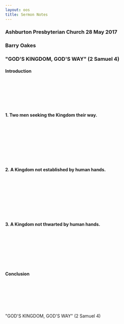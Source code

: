 ```yaml
---
layout: oos
title: Sermon Notes
---
```

### Ashburton Presbyterian Church 28 May 2017

### Barry Oakes

### "GOD'S KINGDOM, GOD'S WAY" (2 Samuel 4)

#### Introduction

&nbsp; <br>
&nbsp; <br>
&nbsp; <br>
&nbsp; <br>
&nbsp; <br>

#### 1. Two men seeking the Kingdom their way.

&nbsp; <br>
&nbsp; <br>
&nbsp; <br>
&nbsp; <br>
&nbsp; <br>
&nbsp; <br>
&nbsp; <br>

#### 2. A Kingdom not established by human hands.

&nbsp; <br>
&nbsp; <br>
&nbsp; <br>
&nbsp; <br>
&nbsp; <br>
&nbsp; <br>
&nbsp; <br>

#### 3. A Kingdom not thwarted by human hands.

&nbsp; <br>
&nbsp; <br>
&nbsp; <br>
&nbsp; <br>
&nbsp; <br>
&nbsp; <br>

#### Conclusion

&nbsp; <br>
&nbsp; <br>
&nbsp; <br>
&nbsp; <br>
&nbsp; <br>

"GOD'S KINGDOM, GOD'S WAY" (2 Samuel 4)
